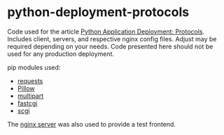 # python-deployment-protocols
Code used for the article [Python Application Deployment: Protocols](https://dev.to/cwprogram/python-application-deployment-protocols-4ea8). Includes client, servers, and respective nginx config files. Adjust may be required depending on your needs. Code presented here should not be used for any production deployment.

pip modules used:
- [requests](https://requests.readthedocs.io/en/latest/)
- [Pillow](https://pillow.readthedocs.io/en/stable/)
- [multipart](https://pypi.org/project/multipart/)
- [fastcgi](https://pypi.org/project/fastcgi/)
- [scgi](https://pypi.org/project/scgi/)

The [nginx server](https://nginx.org/) was also used to provide a test frontend.